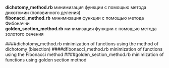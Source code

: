 **dichotomy_method.rb** минимизация функции с помощью метода дихотомии (половинного деления)  
**fibonacci_method.rb** минимизация функции с помощью метода Фибоначчи  
**golden_section_method.rb** минимизация функции с помощью метода золотого сечения

####dichotomy_method.rb
minimization of functions using the method of dichotomy (bisection)
####dfibonacci_method.rb
minimization of functions using the Fibonacci method
####golden_section_method.rb
minimization of functions using golden section method
